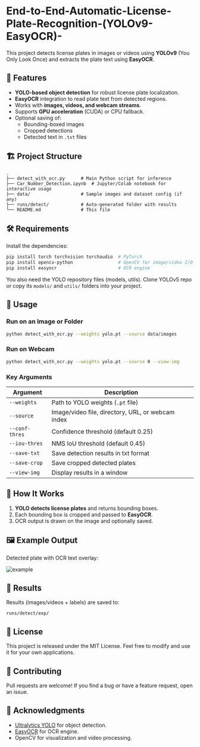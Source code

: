 # End-to-End-Automatic-License-Plate-Recognition-(YOLOv9-EasyOCR)-

This project detects license plates in images or videos using **YOLOv9** (You Only Look Once) and extracts the plate text using **EasyOCR**.

## 📌 Features
- **YOLO-based object detection** for robust license plate localization.
- **EasyOCR** integration to read plate text from detected regions.
- Works with **images, videos, and webcam streams**.
- Supports **GPU acceleration** (CUDA) or CPU fallback.
- Optional saving of:
  - Bounding-boxed images
  - Cropped detections
  - Detected text in `.txt` files

## 🏗 Project Structure
```
.
├── detect_with_ocr.py      # Main Python script for inference
├── Car_Number_Detection.ipynb  # Jupyter/Colab notebook for interactive usage
├── data/                   # Sample images and dataset config (if any)
├── runs/detect/            # Auto-generated folder with results
└── README.md               # This file
```

## 🛠 Requirements
Install the dependencies:

```bash
pip install torch torchvision torchaudio  # PyTorch
pip install opencv-python                 # OpenCV for image/video I/O
pip install easyocr                       # OCR engine
```

You also need the YOLO repository files (models, utils). Clone YOLOv5 repo or copy its `models/` and `utils/` folders into your project.

## 🚀 Usage

### Run on an Image or Folder
```bash
python detect_with_ocr.py --weights yolo.pt --source data/images
```

### Run on Webcam
```bash
python detect_with_ocr.py --weights yolo.pt --source 0 --view-img
```

### Key Arguments
| Argument | Description |
|---------|-------------|
| `--weights` | Path to YOLO weights (`.pt` file) |
| `--source`  | Image/video file, directory, URL, or webcam index |
| `--conf-thres` | Confidence threshold (default 0.25) |
| `--iou-thres` | NMS IoU threshold (default 0.45) |
| `--save-txt` | Save detection results in txt format |
| `--save-crop` | Save cropped detected plates |
| `--view-img` | Display results in a window |

## 🧠 How It Works
1. **YOLO detects license plates** and returns bounding boxes.
2. Each bounding box is cropped and passed to **EasyOCR**.
3. OCR output is drawn on the image and optionally saved.

## 🖼 Example Output
Detected plate with OCR text overlay:

![example](https://user-images.githubusercontent.com/example/demo_output.jpg)

## 📂 Results
Results (images/videos + labels) are saved to:
```
runs/detect/exp/
```

## 📜 License
This project is released under the MIT License. Feel free to modify and use it for your own applications.

## 🤝 Contributing
Pull requests are welcome! If you find a bug or have a feature request, open an issue.

## 🙏 Acknowledgments
- [Ultralytics YOLO](https://github.com/ultralytics/yolov5) for object detection.
- [EasyOCR](https://github.com/JaidedAI/EasyOCR) for OCR engine.
- OpenCV for visualization and video processing.
